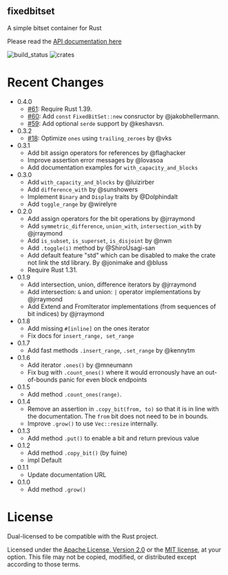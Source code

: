 fixedbitset
---

A simple bitset container for Rust

Please read the [API documentation here](https://docs.rs/fixedbitset/)

![build\_status](https://github.com/petgraph/fixedbitset/workflows/Continuous%20integration/badge.svg?branch=master)
![crates](https://img.shields.io/crates/v/fixedbitset.svg)

# Recent Changes

-   0.4.0
    -   [#61](https://github.com/petgraph/fixedbitset/pull/61): Require
        Rust 1.39.
    -   [#60](https://github.com/petgraph/fixedbitset/pull/60): Add
        `const` `FixedBitSet::new` consructor
        by \@jakobhellermann.
    -   [#59](https://github.com/petgraph/fixedbitset/pull/59): Add
        optional `serde` support by \@keshavsn.
-   0.3.2
    -   [#18](https://github.com/petgraph/fixedbitset/pull/18): Optimize
        `ones` using `trailing_zeroes` by \@vks
-   0.3.1
    -   Add bit assign operators for references by \@flaghacker
    -   Improve assertion error messages by \@lovasoa
    -   Add documentation examples for `with_capacity_and_blocks`
-   0.3.0
    -   Add `with_capacity_and_blocks` by \@luizirber
    -   Add `difference_with` by \@sunshowers
    -   Implement `Binary` and `Display` traits by \@Dolphindalt
    -   Add `toggle_range` by \@wirelyre
-   0.2.0
    -   Add assign operators for the bit operations by \@jrraymond
    -   Add `symmetric_difference`, `union_with`, `intersection_with` by
        \@jrraymond
    -   Add `is_subset`, `is_superset`, `is_disjoint` by \@nwn
    -   Add `.toggle(i)` method by \@ShiroUsagi-san
    -   Add default feature \"std\" which can be disabled to make the
        crate not link the std library. By \@jonimake and \@bluss
    -   Require Rust 1.31.
-   0.1.9
    -   Add intersection, union, difference iterators by \@jrraymond
    -   Add intersection: `&` and union: `|` operator implementations by
        \@jrraymond
    -   Add Extend and FromIterator implementations (from sequences of
        bit indices) by \@jrraymond
-   0.1.8
    -   Add missing `#[inline]` on the ones iterator
    -   Fix docs for `insert_range, set_range`
-   0.1.7
    -   Add fast methods `.insert_range`, `.set_range` by \@kennytm
-   0.1.6
    -   Add iterator `.ones()` by \@mneumann
    -   Fix bug with `.count_ones()` where it would erronously have an
        out-of-bounds panic for even block endpoints
-   0.1.5
    -   Add method `.count_ones(range)`.
-   0.1.4
    -   Remove an assertion in `.copy_bit(from, to)` so that it is in
        line with the documentation. The `from` bit does not need to be
        in bounds.
    -   Improve `.grow()` to use `Vec::resize` internally.
-   0.1.3
    -   Add method `.put()` to enable a bit and return previous value
-   0.1.2
    -   Add method `.copy_bit()` (by fuine)
    -   impl Default
-   0.1.1
    -   Update documentation URL
-   0.1.0
    -   Add method `.grow()`

# License

Dual-licensed to be compatible with the Rust project.

Licensed under the [Apache License, Version 2.0](https://www.apache.org/licenses/LICENSE-2.0)
 or the [MIT license](https://opensource.org/licenses/MIT),
 at your option. This file may not be copied, modified, or distributed except
according to those terms.
